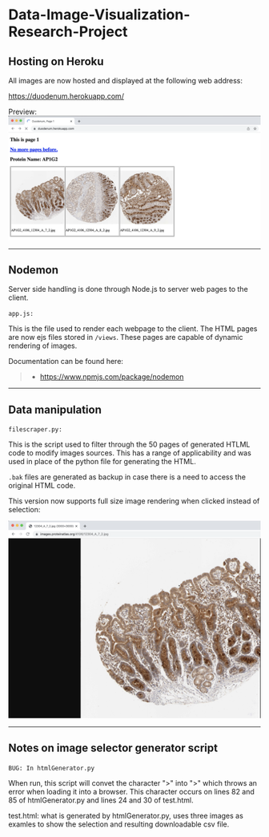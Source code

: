# Data-Image-Visualization-Research-Project


## Hosting on Heroku

All images are now hosted and displayed at the following web address: 

https://duodenum.herokuapp.com/


Preview: 
![WebPreview](https://github.com/caldwecg/Data-Image-Visualization-Research-Project/blob/main/Screen%20Shot%202022-04-11%20at%209.07.10%20PM.png?raw=true)


---
## Nodemon

Server side handling is done through Node.js to server web pages to the client.

`app.js: `

This is the file used to render each webpage to the client. The HTML pages are now ejs files stored in `/views`. These pages are capable of dynamic rendering of images.

Documentation can be found here: 
 > - https://www.npmjs.com/package/nodemon


---
## Data manipulation

`filescraper.py: `

This is the script used to filter through the 50 pages of generated HTLML code to modify images sources. This has a range of applicability and was used in place of the python file for generating the HTML. 

`.bak` files are generated as backup in case there is a need to access the original HTML code. 

This version now supports full size image rendering when clicked instead of selection:
 
 ![FullSizeImage]( https://github.com/caldwecg/Data-Image-Visualization-Research-Project/blob/main/Screen%20Shot%202022-04-11%20at%208.56.09%20PM.png?raw=true)


---
## Notes on image selector generator script
 `BUG: In htmlGenerator.py`

When run, this script will convet the character ">" into "&gt;" which throws an error when loading it into a browser. 
This character occurs on lines 82 and 85 of htmlGenerator.py and lines 24 and 30 of test.html. 

 test.html: what is generated by htmlGenerator.py, uses three images as examles to show the selection and resulting downloadable csv file. 


